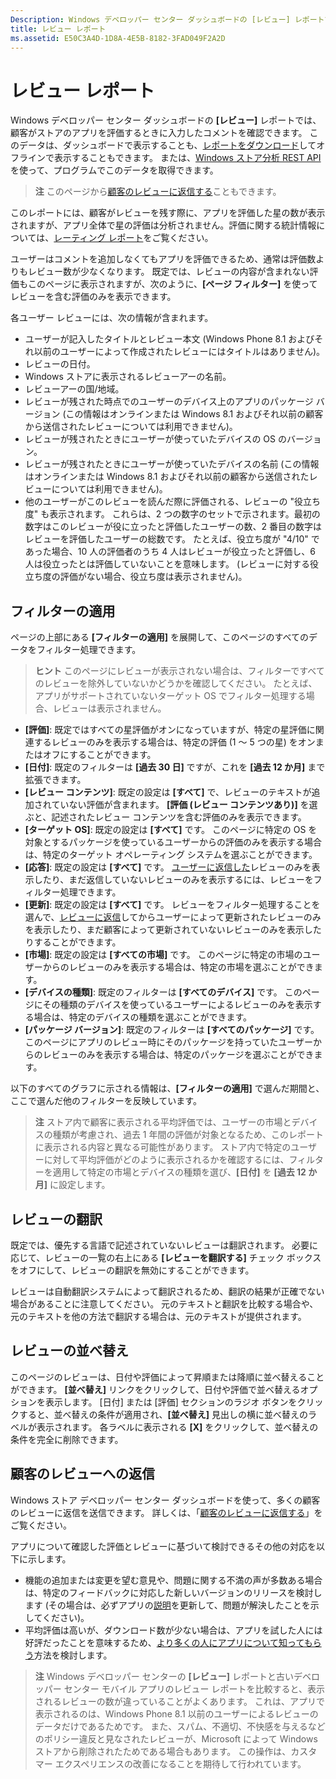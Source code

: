 ```yaml
---
Description: Windows デベロッパー センター ダッシュボードの [レビュー] レポートでは、顧客がストアのアプリを評価するときに入力したコメントを確認できます。
title: レビュー レポート
ms.assetid: E50C3A4D-1D8A-4E5B-8182-3FAD049F2A2D
---
```


# レビュー レポート


Windows デベロッパー センター ダッシュボードの **[レビュー]** レポートでは、顧客がストアのアプリを評価するときに入力したコメントを確認できます。 このデータは、ダッシュボードで表示することも、[レポートをダウンロード](download-analytic-reports.md)してオフラインで表示することもできます。 または、[Windows ストア分析 REST API](../monetize/access-analytics-data-using-windows-store-services.md) を使って、プログラムでこのデータを取得できます。

> **注**  このページから[顧客のレビューに返信する](respond-to-customer-reviews.md)こともできます。

このレポートには、顧客がレビューを残す際に、アプリを評価した星の数が表示されますが、アプリ全体で星の評価は分析されません。評価に関する統計情報については、[レーティング レポート](ratings-report.md)をご覧ください。

ユーザーはコメントを追加しなくてもアプリを評価できるため、通常は評価数よりもレビュー数が少なくなります。 既定では、レビューの内容が含まれない評価もこのページに表示されますが、次のように、**[ページ フィルター]** を使ってレビューを含む評価のみを表示できます。

各ユーザー レビューには、次の情報が含まれます。

-   ユーザーが記入したタイトルとレビュー本文 (Windows Phone 8.1 およびそれ以前のユーザーによって作成されたレビューにはタイトルはありません)。
-   レビューの日付。
-   Windows ストアに表示されるレビューアーの名前。
-   レビューアーの国/地域。
-   レビューが残された時点でのユーザーのデバイス上のアプリのパッケージ バージョン (この情報はオンラインまたは Windows 8.1 およびそれ以前の顧客から送信されたレビューについては利用できません)。
-   レビューが残されたときにユーザーが使っていたデバイスの OS のバージョン。
-   レビューが残されたときにユーザーが使っていたデバイスの名前 (この情報はオンラインまたは Windows 8.1 およびそれ以前の顧客から送信されたレビューについては利用できません)。
-   他のユーザーがこのレビューを読んだ際に評価される、レビューの "役立ち度" も表示されます。 これらは、2 つの数字のセットで示されます。最初の数字はこのレビューが役に立ったと評価したユーザーの数、2 番目の数字はレビューを評価したユーザーの総数です。 たとえば、役立ち度が "4/10" であった場合、10 人の評価者のうち 4 人はレビューが役立ったと評価し、6 人は役立ったとは評価していないことを意味します。 (レビューに対する役立ち度の評価がない場合、役立ち度は表示されません)。

## フィルターの適用


ページの上部にある **[フィルターの適用]** を展開して、このページのすべてのデータをフィルター処理できます。

>**ヒント**  このページにレビューが表示されない場合は、フィルターですべてのレビューを除外していないかどうかを確認してください。 たとえば、アプリがサポートされていないターゲット OS でフィルター処理する場合、レビューは表示されません。

-   **[評価]**: 既定ではすべての星評価がオンになっていますが、特定の星評価に関連するレビューのみを表示する場合は、特定の評価 (1 ～ 5 つの星) をオンまたはオフにすることができます。
-   **[日付]**: 既定のフィルターは **[過去 30 日]** ですが、これを **[過去 12 か月]** まで拡張できます。
-   **[レビュー コンテンツ]**: 既定の設定は **[すべて]** で、レビューのテキストが追加されていない評価が含まれます。 **[評価 (レビュー コンテンツあり)]** を選ぶと、記述されたレビュー コンテンツを含む評価のみを表示できます。
-   **[ターゲット OS]**: 既定の設定は **[すべて]** です。 このページに特定の OS を対象とするパッケージを使っているユーザーからの評価のみを表示する場合は、特定のターゲット オペレーティング システムを選ぶことができます。
-   **[応答]**: 既定の設定は **[すべて]** です。 [ユーザーに返信した](respond-to-customer-reviews.md)レビューのみを表示したり、まだ返信していないレビューのみを表示するには、レビューをフィルター処理できます。
-   **[更新]**: 既定の設定は **[すべて]** です。 レビューをフィルター処理することを選んで、[レビューに返信](respond-to-customer-reviews.md)してからユーザーによって更新されたレビューのみを表示したり、まだ顧客によって更新されていないレビューのみを表示したりすることができます。
-   **[市場]**: 既定の設定は **[すべての市場]** です。 このページに特定の市場のユーザーからのレビューのみを表示する場合は、特定の市場を選ぶことができます。
-   **[デバイスの種類]**: 既定のフィルターは **[すべてのデバイス]** です。 このページにその種類のデバイスを使っているユーザーによるレビューのみを表示する場合は、特定のデバイスの種類を選ぶことができます。
-   **[パッケージ バージョン]**: 既定のフィルターは **[すべてのパッケージ]** です。 このページにアプリのレビュー時にそのパッケージを持っていたユーザーからのレビューのみを表示する場合は、特定のパッケージを選ぶことができます。

以下のすべてのグラフに示される情報は、**[フィルターの適用]** で選んだ期間と、ここで選んだ他のフィルターを反映しています。

> **注**  ストア内で顧客に表示される平均評価では、ユーザーの市場とデバイスの種類が考慮され、過去 1 年間の評価が対象となるため、このレポートに表示される内容と異なる可能性があります。 ストア内で特定のユーザーに対して平均評価がどのように表示されるかを確認するには、フィルターを適用して特定の市場とデバイスの種類を選び、**[日付]** を **[過去 12 か月]** に設定します。

## レビューの翻訳


既定では、優先する言語で記述されていないレビューは翻訳されます。 必要に応じて、レビューの一覧の右上にある **[レビューを翻訳する]** チェック ボックスをオフにして、レビューの翻訳を無効にすることができます。

レビューは自動翻訳システムによって翻訳されるため、翻訳の結果が正確でない場合があることに注意してください。 元のテキストと翻訳を比較する場合や、元のテキストを他の方法で翻訳する場合は、元のテキストが提供されます。

## レビューの並べ替え


このページのレビューは、日付や評価によって昇順または降順に並べ替えることができます。 **[並べ替え]** リンクをクリックして、日付や評価で並べ替えるオプションを表示します。 [日付] または [評価] セクションのラジオ ボタンをクリックすると、並べ替えの条件が適用され、**[並べ替え]** 見出しの横に並べ替えのラベルが表示されます。 各ラベルに表示される **[X]** をクリックして、並べ替えの条件を完全に削除できます。

## 顧客のレビューへの返信


Windows ストア デベロッパー センター ダッシュボードを使って、多くの顧客のレビューに返信を送信できます。 詳しくは、「[顧客のレビューに返信する](respond-to-customer-reviews.md)」をご覧ください。

アプリについて確認した評価とレビューに基づいて検討できるその他の対応を以下に示します。

-   機能の追加または変更を望む意見や、問題に関する不満の声が多数ある場合は、特定のフィードバックに対応した新しいバージョンのリリースを検討します (その場合は、必ずアプリの[説明](create-app-descriptions.md)を更新して、問題が解決したことを示してください)。
-   平均評価は高いが、ダウンロード数が少ない場合は、アプリを試した人には好評だったことを意味するため、[より多くの人にアプリについて知ってもらう](app-promotion-and-customer-engagement.md)方法を検討します。

> **注**  Windows デベロッパー センターの **[レビュー]** レポートと古いデベロッパー センター モバイル アプリのレビュー レポートを比較すると、表示されるレビューの数が違っていることがよくあります。 これは、アプリで表示されるのは、Windows Phone 8.1 以前のユーザーによるレビューのデータだけであるためです。 また、スパム、不適切、不快感を与えるなどのポリシー違反と見なされたレビューが、Microsoft によって Windows ストアから削除されたためである場合もあります。 この操作は、カスタマー エクスペリエンスの改善になることを期待して行われています。

 

 

 


<!--HONumber=Mar16_HO1-->


